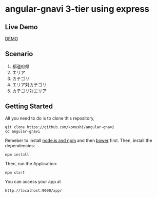 # angular-gnavi 3-tier using express

## Live Demo
[DEMO](http://angular-gnavi-express.herokuapp.com/)

## Scenario

1. 都道府県
2. エリア
3. カテゴリ
4. エリア対カテゴリ
5. カテゴリ対エリア

## Getting Started

All you need to do is to clone this repository,


```
git clone https://github.com/komushi/angular-gnavi
cd angular-gnavi
```
Remeber to install [node.js and npm](http://nodejs.org/) and then [bower](http://bower.io/) first.
Then, install the dependencies:

```
npm install
```

Then, run the Application:

```
npm start
```

You can access your app at 

```
http://localhost:9000/app/
```
